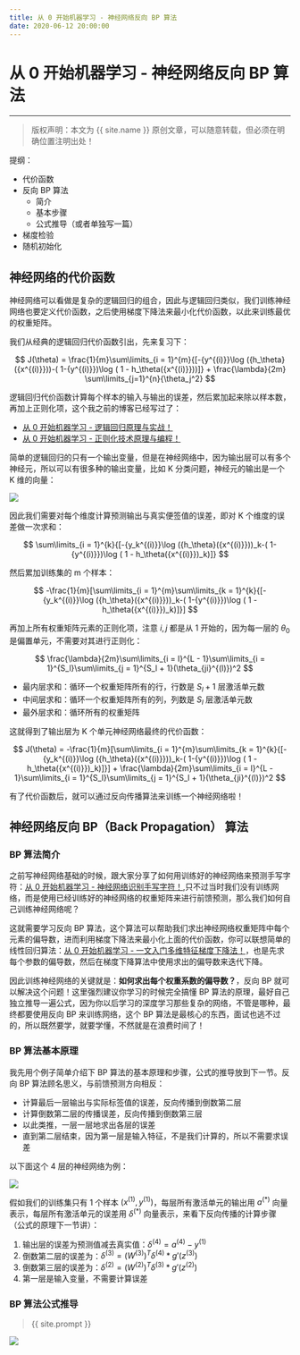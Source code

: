 ```yaml
---
title: 从 0 开始机器学习 - 神经网络反向 BP 算法
date: 2020-06-12 20:00:00
---
```

# 从 0 开始机器学习 - 神经网络反向 BP 算法
***
> 版权声明：本文为 {{ site.name }} 原创文章，可以随意转载，但必须在明确位置注明出处！


提纲：

- 代价函数
- 反向 BP 算法
  - 简介
  - 基本步骤
  - 公式推导（或者单独写一篇）
- 梯度检验
- 随机初始化

## 神经网络的代价函数

神经网络可以看做是复杂的逻辑回归的组合，因此与逻辑回归类似，我们训练神经网络也要定义代价函数，之后使用梯度下降法来最小化代价函数，以此来训练最优的权重矩阵。

我们从经典的逻辑回归代价函数引出，先来复习下：


$$
J(\theta) = \frac{1}{m}\sum\limits_{i = 1}^{m}{[-{y^{(i)}}\log ({h_\theta}({x^{(i)}}))-( 1-{y^{(i)}})\log ( 1 - h_\theta({x^{(i)}}))]} + \frac{\lambda}{2m} \sum\limits_{j=1}^{n}{\theta_j^2}
$$


逻辑回归代价函数计算每个样本的输入与输出的误差，然后累加起来除以样本数，再加上正则化项，这个我之前的博客已经写过了：

- [从 0 开始机器学习 - 逻辑回归原理与实战！](https://dlonng.com/posts/logistic-regression)
- [从 0 开始机器学习 - 正则化技术原理与编程！](https://dlonng.com/posts/regularization)

简单的逻辑回归的只有一个输出变量，但是在神经网络中，因为输出层可以有多个神经元，所以可以有很多种的输出变量，比如 K 分类问题，神经元的输出是一个 K 维的向量：

![](https://dlonng.oss-cn-shenzhen.aliyuncs.com/blog/k_output.jpeg)

因此我们需要对每个维度计算预测输出与真实便签值的误差，即对 K 个维度的误差做一次求和：


$$
\sum\limits_{i = 1}^{k}{[-{y_k^{(i)}}\log ({h_\theta}({x^{(i)}}))_k-( 1-{y^{(i)}})\log ( 1 - h_\theta({x^{(i)}})_k)]}
$$


然后累加训练集的 m 个样本：


$$
-\frac{1}{m}[\sum\limits_{i = 1}^{m}\sum\limits_{k = 1}^{k}{[-{y_k^{(i)}}\log ({h_\theta}({x^{(i)}}))_k-( 1-{y^{(i)}})\log ( 1 - h_\theta({x^{(i)}})_k)]}]
$$


再加上所有权重矩阵元素的正则化项，注意 $i, j$ 都是从 1 开始的，因为每一层的 $\theta_0$ 是偏置单元，不需要对其进行正则化：


$$
\frac{\lambda}{2m}\sum\limits_{i = l}^{L - 1}\sum\limits_{i = 1}^{S_l}\sum\limits_{j = 1}^{S_l + 1}(\theta_{ji}^{(l)})^2
$$


- 最内层求和：循环一个权重矩阵所有的行，行数是 $S_l + 1$ 层激活单元数
- 中间层求和：循环一个权重矩阵所有的列，列数是 $S_l$ 层激活单元数
- 最外层求和：循环所有的权重矩阵

这就得到了输出层为 K 个单元神经网络最终的代价函数：


$$
J(\theta) = -\frac{1}{m}[\sum\limits_{i = 1}^{m}\sum\limits_{k = 1}^{k}{[-{y_k^{(i)}}\log ({h_\theta}({x^{(i)}}))_k-( 1-{y^{(i)}})\log ( 1 - h_\theta({x^{(i)}})_k)]}] + \frac{\lambda}{2m}\sum\limits_{i = l}^{L - 1}\sum\limits_{i = 1}^{S_l}\sum\limits_{j = 1}^{S_l + 1}(\theta_{ji}^{(l)})^2
$$


有了代价函数后，就可以通过反向传播算法来训练一个神经网络啦！

## 神经网络反向 BP（Back Propagation） 算法

### BP 算法简介

之前写神经网络基础的时候，跟大家分享了如何用训练好的神经网络来预测手写字符：[从 0 开始机器学习 - 神经网络识别手写字符！](https://dlonng.com/posts/neural-digit),只不过当时我们没有训练网络，而是使用已经训练好的神经网络的权重矩阵来进行前馈预测，那么我们如何自己训练神经网络呢？

这就需要学习反向 BP 算法，这个算法可以帮助我们求出神经网络权重矩阵中每个元素的偏导数，进而利用梯度下降法来最小化上面的代价函数，你可以联想简单的线性回归算法：[从 0 开始机器学习 - 一文入门多维特征梯度下降法！](https://dlonng.com/posts/ml-multi-feature)，也是先求每个参数的偏导数，然后在梯度下降算法中使用求出的偏导数来迭代下降。

因此训练神经网络的关键就是：**如何求出每个权重系数的偏导数？**，反向 BP 就可以解决这个问题！这里强烈建议你学习的时候完全搞懂 BP 算法的原理，最好自己独立推导一遍公式，因为你以后学习的深度学习那些复杂的网络，不管是哪种，最终都要使用反向 BP 来训练网络，这个 BP 算法是最核心的东西，面试也逃不过的，所以既然要学，就要学懂，不然就是在浪费时间了！

### BP 算法基本原理

我先用个例子简单介绍下 BP 算法的基本原理和步骤，公式的推导放到下一节。反向 BP 算法顾名思义，与前馈预测方向相反：

- 计算最后一层输出与实际标签值的误差，反向传播到倒数第二层
- 计算倒数第二层的传播误差，反向传播到倒数第三层
- 以此类推，一层一层地求出各层的误差
- 直到第二层结束，因为第一层是输入特征，不是我们计算的，所以不需要求误差

以下面这个 4 层的神经网络为例：

![](https://dlonng.oss-cn-shenzhen.aliyuncs.com/blog/back-propagation-example.png)

假如我们的训练集只有 1 个样本 $(x^{(1)}, y^{(1)})$，每层所有激活单元的输出用 $a^{(*)}$ 向量表示，每层所有激活单元的误差用 $\delta^{(*)}$ 向量表示，来看下反向传播的计算步骤（公式的原理下一节讲）：

1. 输出层的误差为预测值减去真实值：$\delta^{(4)} = a^{(4)} - y^{(1)}$
2. 倒数第二层的误差为：$\delta^{(3)} = (W^{(3)})^T \delta^{(4)} * g'(z^{(3)})$
3. 倒数第三层的误差为：$\delta^{(2)} = (W^{(2)})^T \delta^{(3)} * g'(z^{(2)})$
4. 第一层是输入变量，不需要计算误差

















### BP 算法公式推导




> {{ site.prompt }}



![](https://dlonng.oss-cn-shenzhen.aliyuncs.com/blog/dlonng_qrcode.jpg#pic_center)
